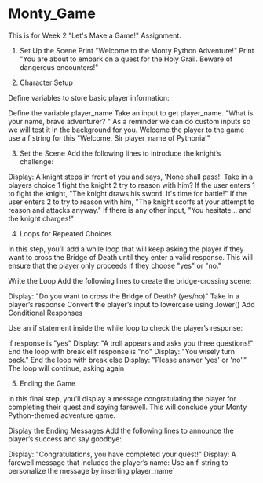 # Monty_Game

This is for Week 2 "Let's Make a Game!" Assignment.

1. Set Up the Scene
   Print "Welcome to the Monty Python Adventure!"
   Print "You are about to embark on a quest for the Holy Grail. Beware of dangerous encounters!"

2. Character Setup

Define variables to store basic player information:

Define the variable player_name
Take an input to get player_name.
"What is your name, brave adventurer? "
As a reminder we can do custom inputs so we will test it in the background for you.
Welcome the player to the game
use a f string for this
"Welcome, Sir player_name of Pythonia!"

3. Set the Scene Add the following lines to introduce the knight’s challenge:

Display: A knight steps in front of you and says, 'None shall pass!'
Take in a players choice
1 fight the knight
2 try to reason with him?
If the user enters 1 to fight the knight, "The knight draws his sword. It's time for battle!"
If the user enters 2 to try to reason with him, "The knight scoffs at your attempt to reason and attacks anyway."
If there is any other input, "You hesitate... and the knight charges!"

4. Loops for Repeated Choices

In this step, you’ll add a while loop that will keep asking the player if they want to cross the Bridge of Death until they enter a valid response. This will ensure that the player only proceeds if they choose "yes" or "no."

Write the Loop Add the following lines to create the bridge-crossing scene:

Display: "Do you want to cross the Bridge of Death? (yes/no)"
Take in a player’s response
Convert the player’s input to lowercase using .lower()
Add Conditional Responses

Use an if statement inside the while loop to check the player’s response:

if response is "yes"
Display: "A troll appears and asks you three questions!"
End the loop with break
elif response is "no"
Display: "You wisely turn back."
End the loop with break
else
Display: "Please answer 'yes' or 'no'."
The loop will continue, asking again

5. Ending the Game

In this final step, you’ll display a message congratulating the player for completing their quest and saying farewell. This will conclude your Monty Python-themed adventure game.

Display the Ending Messages Add the following lines to announce the player’s success and say goodbye:

Display: "Congratulations, you have completed your quest!"
Display: A farewell message that includes the player’s name:
Use an f-string to personalize the message by inserting player_name`
